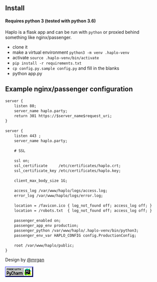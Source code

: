 ## Install

#### Requires python 3 (tested with python 3.6)

Haplo is a flask app and can be run with `python` or proxied behind something 
like nginx/passenger.

* clone it
* make a virtual environment `python3 -m venv .haplo-venv`
* activate `source .haplo-venv/bin/activate`
* `pip install -r requirements.txt`
* `cp config.py.sample config.py` and fill in the blanks
* python app.py


## Example nginx/passenger configuration

```
server {
    listen 80;
    server_name haplo.party;
    return 301 https://$server_name$request_uri;
}

server {
    listen 443 ;
    server_name haplo.party;
    
    # SSL
    
    ssl on;
    ssl_certificate     /etc/certificates/haplo.crt;
    ssl_certificate_key /etc/certificates/haplo.key;
    
    client_max_body_size 1G;
    
    access_log /var/www/haplo/logs/access.log;
    error_log /var/www/haplo/logs/error.log;
    
    location = /favicon.ico { log_not_found off; access_log off; }
    location = /robots.txt  { log_not_found off; access_log off; }
    
    passenger_enabled on;
    passenger_app_env production;
    passenger_python /var/www/haplo/.haplo-venv/bin/python3;
    passenger_env_var HAPLO_CONFIG config.ProductionConfig;
    
    root /var/www/haplo/public;
}
```

Design by [@mrgan](https://twitter.com/mrgan)

![](static/madewpc.gif)
